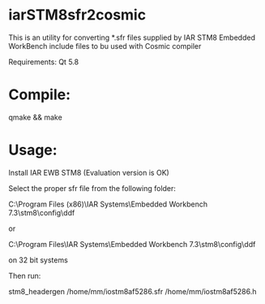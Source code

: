 # iarSTM8sfr2cosmic
This is an utility for converting *.sfr files supplied by IAR STM8 Embedded WorkBench include files to bu used with Cosmic compiler

Requirements: 
Qt 5.8

# Compile: 
qmake && make

# Usage:

Install IAR EWB STM8 (Evaluation version is OK)

Select the proper sfr file from the following folder:

C:\Program Files (x86)\IAR Systems\Embedded Workbench 7.3\stm8\config\ddf

or 

C:\Program Files\IAR Systems\Embedded Workbench 7.3\stm8\config\ddf

on 32 bit systems

Then run:

stm8_headergen /home/mm/iostm8af5286.sfr /home/mm/iostm8af5286.h
